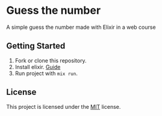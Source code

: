 # Guess the number
A simple guess the number made with Elixir in a web course

## Getting Started

1. Fork or clone this repository.
2. Install elixir. [Guide](https://elixir-lang.org/install.html#distributions)
3. Run project with `mix run`.

## License
This project is licensed under the [MIT](https://mit-license.org/) license.